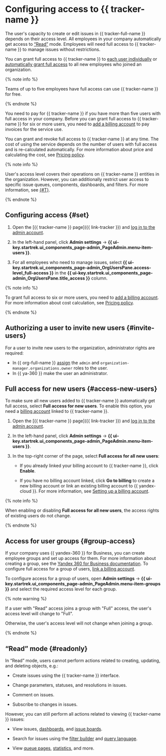 # Configuring access to {{ tracker-name }}

The user's capacity to create or edit issues in {{ tracker-full-name }} depends on their access level. All employees in your company automatically get access to [<q>Read</q>](#readonly) mode. Employees will need full access to {{ tracker-name }} to manage issues without restrictions.

You can grant full access to {{ tracker-name }} to [each user individually](#set) or [automatically grant full access](#access-new-users) to all new employees who joined an organization.

{% note info %}

Teams of up to five employees have full access can use {{ tracker-name }} for free.

{% endnote %}

You need to pay for {{ tracker-name }} if you have more than five users with full access in your company. Before you can grant full access to {{ tracker-name }} for six or more users, you need to [add a billing account](billing-account.md#bind) to pay invoices for the service use.

You can grant and revoke full access to {{ tracker-name }} at any time. The cost of using the service depends on the number of users with full access and is re-calculated automatically. For more information about price and calculating the cost, see [Pricing policy](pricing.md).

{% note info %}

User's access level covers their operations on {{ tracker-name }} entities in the organization. However, you can additionally restrict user access to specific issue queues, components, dashboards, and filters. For more information, see [{#T}](role-model.md).

{% endnote %}


## Configuring access {#set}

1. Open the [{{ tracker-name }} page]({{ link-tracker }}) and [log in to the admin account](user/login.md).

1. In the left-hand panel, click **Admin settings** → **{{ ui-key.startrek.ui_components_page-admin_PageAdmin.menu-item-users }}**.

1. For all employees who need to manage issues, select **{{ ui-key.startrek.ui_components_page-admin_OrgUsersPane.access-level_full-access }}** in the **{{ ui-key.startrek.ui_components_page-admin_OrgUsersPane.title_access }}** column.

{% note info %}

To grant full access to six or more users, you need to [add a billing account](billing-account.md#bind). For more information about cost calculation, see [Pricing policy](pricing.md).

{% endnote %}


## Authorizing a user to invite new users {#invite-users}

For a user to invite new users to the organization, administrator rights are required:
* In {{ org-full-name }} [assign](https://org.cloud.yandex.ru/acl) the `admin` and `organization-manager.organizations.owner` roles to the user.
* In {{ ya-360 }} make the user an administrator.


## Full access for new users {#access-new-users}

To make sure all new users added to {{ tracker-name }} automatically get full access, select **Full access for new users**. To enable this option, you need a [billing account](billing-account.md) linked to {{ tracker-name }}.

1. Open the [{{ tracker-name }} page]({{ link-tracker }}) and [log in to the admin account](user/login.md).

1. In the left-hand panel, click **Admin settings** → **{{ ui-key.startrek.ui_components_page-admin_PageAdmin.menu-item-users }}**.

1. In the top-right corner of the page, select **Full access for all new users**:

   - If you already linked your billing account to {{ tracker-name }}, click **Enable**.

   - If you have no billing account linked, click **Go to billing** to create a new billing account or link an existing billing account to {{ yandex-cloud }}. For more information, see [Setting up a billing account](billing-account.md).

{% note info %}

When enabling or disabling **Full access for all new users**, the access rights of existing users do not change.

{% endnote %}

## Access for user groups {#group-access}

If your company uses {{ yandex-360 }} for Business, you can create employee groups and set up access for them. For more information about creating a group, see the [Yandex 360 for Business documentation](https://yandex.ru/support/business/projects.html). To configure full access for a group of users, [link a billing account](billing-account.md).

To configure access for a group of users, open **Admin settings** → **{{ ui-key.startrek.ui_components_page-admin_PageAdmin.menu-item-groups }}** and select the required access level for each group.

{% note warning %}

If a user with "Read" access joins a group with "Full" access, the user's access level will change to "Full".

Otherwise, the user's access level will not change when joining a group.

{% endnote %}


## <q>Read</q> mode {#readonly}

In <q>Read</q> mode, users cannot perform actions related to creating, updating, and deleting objects, e.g.:

- Create issues using the {{ tracker-name }} interface.

- Change parameters, statuses, and resolutions in issues.

- Comment on issues.

- Subscribe to changes in issues.

However, you can still perform all actions related to viewing {{ tracker-name }} issues:

- View issues, [dashboards](user/dashboard.md), and [issue boards](manager/agile-new.md).

- Search for issues using the [filter builder](user/create-filter.md) and [query language](user/query-filter.md).

- View [queue pages](manager/quick-filters.md), [statistics](manager/statistics.md), and more.

